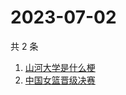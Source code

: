 # 2023-07-02

共 2 条

<!-- BEGIN -->
<!-- 最后更新时间 Sun Jul 02 2023 15:06:59 GMT+0800 (China Standard Time) -->

1. [山河大学是什么梗](https://www.zhihu.com/search?q=%E5%B1%B1%E6%B2%B3%E5%A4%A7%E5%AD%A6%E6%98%AF%E4%BB%80%E4%B9%88%E6%A2%97)
1. [中国女篮晋级决赛](https://www.zhihu.com/search?q=%E4%B8%AD%E5%9B%BD%E5%A5%B3%E7%AF%AE%E6%99%8B%E7%BA%A7%E5%86%B3%E8%B5%9B)

<!-- END -->
